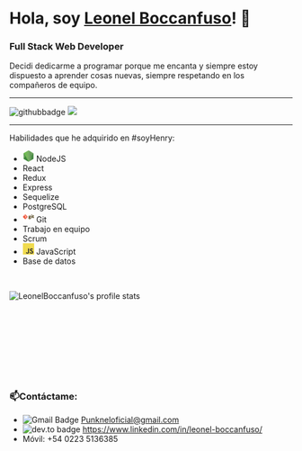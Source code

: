 # Hola, soy **[Leonel Boccanfuso](https://LeonelBoccanfuso.es)**! 👋
### Full Stack Web Developer 
  
Decidi dedicarme a programar porque me encanta y siempre estoy dispuesto a aprender cosas nuevas, siempre respetando en los compañeros de equipo.

---
![githubbadge](https://img.shields.io/github/followers/LeonelBoccanfuso?style=social)
![](https://visitor-badge.glitch.me/badge?page_id=LeonelBoccanfuso.LeonelBoccanfuso)

---

Habilidades que he adquirido en #soyHenry:
- <code><img height="20" src="https://raw.githubusercontent.com/github/explore/80688e429a7d4ef2fca1e82350fe8e3517d3494d/topics/nodejs/nodejs.png"></code> NodeJS
- React
- Redux
- Express
- Sequelize
- PostgreSQL
- <code><img height="20" src="https://raw.githubusercontent.com/github/explore/80688e429a7d4ef2fca1e82350fe8e3517d3494d/topics/git/git.png"></code> Git
- Trabajo en equipo
- Scrum
- <code><img height="20" src="https://raw.githubusercontent.com/github/explore/80688e429a7d4ef2fca1e82350fe8e3517d3494d/topics/javascript/javascript.png"></code> JavaScript
- Base de datos

<br>
<p align="left"> <img align="left" alt="LeonelBoccanfuso's profile stats" src="https://github-readme-stats.vercel.app/api?username=LeonelBoccanfuso&show_icons=true&hide_rank=true" alt="LeonelBoccanfuso" />

<br>
<br>
<br>
<br>
<br>
<br>
<br>
<br>
<br>

### 📫Contáctame:
   - ![Gmail Badge](https://img.shields.io/badge/-GMAIL-c14438?style=flat-square&logo=Gmail&logoColor=white&link=mailto:Punkneloficial@gmail.com) Punkneloficial@gmail.com
   - ![dev.to badge](https://img.shields.io/badge/-LINKEDIN-%230177B5?style=flat&logo=linkedin) https://www.linkedin.com/in/leonel-boccanfuso/
   - Móvil: +54 0223 5136385
<!--
**LeonelBoccanfuso/LeonelBoccanfuso** is a ✨ _special_ ✨ repository because its `README.md` (this file) appears on your GitHub profile.

Here are some ideas to get you started:

- 🔭 I’m currently working on ...
- 🌱 I’m currently learning ...
- 👯 I’m looking to collaborate on ...
- 🤔 I’m looking for help with ...
- 💬 Ask me about ...
- 📫 How to reach me: ...
- 😄 Pronouns: ...
- ⚡ Fun fact: ...
-->
